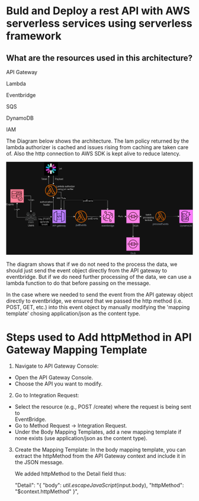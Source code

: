 # Buld and Deploy a rest API with AWS serverless services using serverless framework

## What are the resources used in this architecture?

API Gateway

Lambda

Eventbridge

SQS

DynamoDB

IAM

The Diagram below shows the architecture. The Iam policy returned by the lambda authorizer is cached and issues rising from caching are taken care of. Also the http connection to AWS SDK is kept alive to reduce latency.

![Severless Architecture](serverlessArch2.png)


The diagram shows that if we do not need to the process the data, we should just send
the event object directly from the API gateway to eventbridge. But if we do need further processing of the data, we can use a lambda function to do that before passing on the message.

In the case where we needed to send the event from the API gateway object directly to eventbridge, we ensured that we passed the http method (i.e. POST, GET, etc.) into this event object by manually modifying the 'mapping template' chosing 
application/json as the content type.

# Steps used to Add httpMethod in API Gateway Mapping Template
1. Navigate to API Gateway Console:
-  Open the API Gateway Console.
-  Choose the API you want to modify.
2. Go to Integration Request:
-  Select the resource (e.g., POST /create) where the request is being sent to    
   EventBridge.
-  Go to Method Request → Integration Request.
-  Under the Body Mapping Templates, add a new mapping template if none exists (use 
   application/json as the content type).
3. Create the Mapping Template: In the body mapping template, you can extract the 
   httpMethod from the API Gateway context and include it in the JSON message.

   We added httpMethod to the Detail field thus:

   "Detail": "{ \"body\": $util.escapeJavaScript($input.body), \"httpMethod\": \"$context.httpMethod\" }",